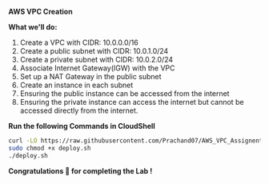 **AWS VPC Creation**

**What we'll do:**
1) Create a VPC with CIDR: 10.0.0.0/16
2) Create a public subnet with CIDR: 10.0.1.0/24
3) Create a private subnet with CIDR: 10.0.2.0/24
4) Associate Internet Gateway(IGW) with the VPC
5) Set up a NAT Gateway in the public subnet
6) Create an instance in each subnet
7) Ensuring the public instance can be accessed from the internet
8) Ensuring the private instance can access the internet but cannot be accessed directly from the internet.

**Run the following Commands in CloudShell**

```bash
curl -LO https://raw.githubusercontent.com/Prachand07/AWS_VPC_Assignent/main/deploy.sh
sudo chmod +x deploy.sh
./deploy.sh
```
**Congratulations 🎉 for completing the Lab !**
